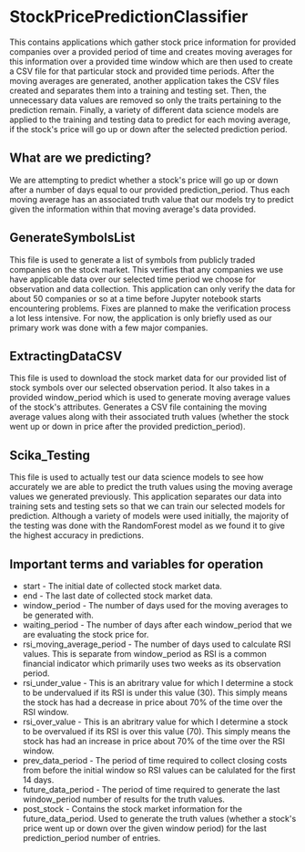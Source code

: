 # StockPricePredictionClassifier
This contains applications which gather stock price information for provided companies over a provided period of time and creates moving averages for this information over a provided time window which are then used to create a CSV file for that particular stock and provided time periods. After the moving averages are generated, another application takes the CSV files created and separates them into a training and testing set. Then, the unnecessary data values are removed so only the traits pertaining to the prediction remain. Finally, a variety of different data science models are applied to the training and testing data to predict for each moving average, if the stock's price will go up or down after the selected prediction period. 
## What are we predicting? ## 
We are attempting to predict whether a stock's price will go up or down after a number of days equal to our provided prediction_period. Thus each moving average has an associated truth value that our models try to predict given the information within that moving average's data provided.
## GenerateSymbolsList ##
This file is used to generate a list of symbols from publicly traded companies on the stock market. This verifies that any companies we use have applicable data over our selected time period we choose for observation and data collection. This application can only verify the data for about 50 companies or so at a time before Jupyter notebook starts encountering problems. Fixes are planned to make the verification process a lot less intensive. For now, the application is only briefly used as our primary work was done with a few major companies.
## ExtractingDataCSV ##
This file is used to download the stock market data for our provided list of stock symbols over our selected observation period. It also takes in a provided window_period which is used to generate moving average values of the stock's attributes. Generates a CSV file containing the moving average values along with their associated truth values (whether the stock went up or down in price after the provided prediction_period).
## Scika_Testing ##
This file is used to actually test our data science models to see how accurately we are able to predict the truth values using the moving average values we generated previously. This application separates our data into training sets and testing sets so that we can train our selected models for prediction. Although a variety of models were used initially, the majority of the testing was done with the RandomForest model as we found it to give the highest accuracy in predictions.
## Important terms and variables for operation ##
* start - The initial date of collected stock market data.
* end - The last date of collected stock market data.
* window_period - The number of days used for the moving averages to be generated with.
* waiting_period - The number of days after each window_period that we are evaluating the stock price for.
* rsi_moving_average_period - The number of days used to calculate RSI values. This is separate from window_period as RSI is a common financial indicator which primarily uses two weeks as its observation period.
* rsi_under_value - This is an abritrary value for which I determine a stock to be undervalued if its RSI is under this value (30). This simply means the stock has had a decrease in price about 70% of the time over the RSI window.
* rsi_over_value - This is an abritrary value for which I determine a stock to be overvalued if its RSI is over this value (70). This simply means the stock has had an increase in price about 70% of the time over the RSI window.
* prev_data_period - The period of time required to collect closing costs from before the initial window so RSI values can be calulated for the first 14 days. 
* future_data_period - The period of time required to generate the last window_period number of results for the truth values. 
* post_stock - Contains the stock market information for the future_data_period. Used to generate the truth values (whether a stock's price went up or down over the given window period) for the last prediction_period number of entries.
